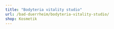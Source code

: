 ```yaml
---
title: "Bodyteria vitality studio"
url: /bad-duerrheim/bodyteria-vitality-studio/
shop: Kosmetik
---
```

